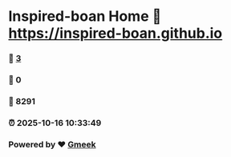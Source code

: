 # Inspired-boan Home :link: https://inspired-boan.github.io 
### :page_facing_up: [3](https://inspired-boan.github.io/tag.html) 
### :speech_balloon: 0 
### :hibiscus: 8291 
### :alarm_clock: 2025-10-16 10:33:49 
### Powered by :heart: [Gmeek](https://github.com/Meekdai/Gmeek)
